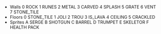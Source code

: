 * Walls
	0 ROCK
	1 RUNES
	2 METAL
	3 CARVED
	4 SPLASH
	5 GRATE
	6 VENT
	7 STONE_TILE
* Floors
	0 STONE_TILE
	1 JOLI
	2 TROU
	3 IS_LAVA
	4 CEILING
	5 CRACKLED
* Sprites
	A SERGE
	B SHOTGUN
	C BARREL
	D TRUMPET
	E SKELETOR
	F HEALTH PACK
	

